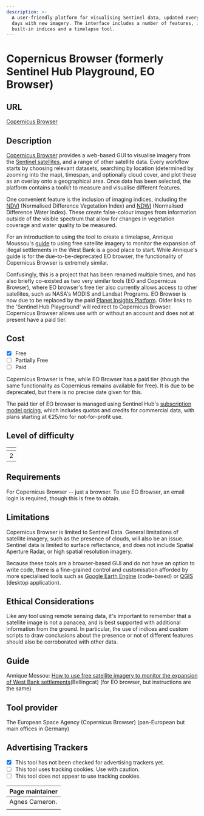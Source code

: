 ```yaml
---
description: >-
  A user-friendly platform for visualising Sentinel data, updated every 5-10
  days with new imagery. The interface includes a number of features, including
  built-in indices and a timelapse tool.
---
```


# Copernicus Browser (formerly Sentinel Hub Playground, EO Browser)

## URL

[Copernicus Browser](https://browser.dataspace.copernicus.eu/)

## Description

[Copernicus Browser](https://browser.dataspace.copernicus.eu/) provides a web-based GUI to visualise imagery from the [Sentinel satellites](https://en.wikipedia.org/wiki/Copernicus_Programme#Sentinel_missions), and a range of other satellite data. Every workflow starts by choosing relevant datasets, searching by location (determined by zooming into the map), timespan, and optionally cloud cover, and plot these as an overlay onto a geographical area. Once data has been selected, the platform contains a toolkit to measure and visualise different features.

One convenient feature is the inclusion of imaging indices, including the [NDVI](https://eos.com/make-an-analysis/ndvi/) (Normalised Difference Vegetation Index) and [NDWI](https://eos.com/make-an-analysis/ndwi/) (Normalised Difference Water Index). These create false-colour images from information outside of the visible spectrum that allow for changes in vegetation coverage and water quality to be measured.

For an introduction to using the tool to create a timelapse, Annique Moussou's [guide](https://www.bellingcat.com/resources/2024/05/17/how-to-use-free-satellite-imagery-to-monitor-the-expansion-of-west-bank-settlements/) to using free satellite imagery to monitor the expansion of illegal settlements in the West Bank is a good place to start. While Annique's guide is for the due-to-be-deprecated EO browser, the functionality of Copernicus Browser is extremely similar.

Confusingly, this is a project that has been renamed multiple times, and has also briefly co-existed as two very similar tools (EO and Copernicus Browser), where EO browser's free tier also currently allows access to other satellites, such as NASA's MODIS and Landsat Programs. EO Browser is now due to be replaced by the paid [Planet Insights Platform](./#url). Older links to the 'Sentinel Hub Playground' will redirect to Copernicus Browser. Copernicus Browser allows use with or without an account and does not at present have a paid tier.&#x20;

## Cost

* [x] Free
* [ ] Partially Free
* [ ] Paid

Copernicus Browser is free, while EO Browser has a paid tier (though the same functionality as Copernicus remains available for free). It is due to be deprecated, but there is no precise date given for this.

The paid tier of EO browser is managed using Sentinel Hub's [subscription model pricing](https://www.sentinel-hub.com/pricing/), which includes quotas and credits for commercial data, with plans starting at €25/mo for not-for-profit use.&#x20;

## Level of difficulty

<table><thead><tr><th data-type="rating" data-max="5"></th></tr></thead><tbody><tr><td>2</td></tr></tbody></table>

## Requirements

For Copernicus Browser -- just a browser. To use EO Browser, an email login is required, though this is free to obtain.

## Limitations

Copernicus Browser is limited to Sentinel Data. General limitations of satellite imagery, such as the presence of clouds, will also be an issue. Sentinel data is limited to surface reflectance, and does not include Spatial Aperture Radar, or high spatial resolution imagery.

Because these tools are a browser-based GUI and do not have an option to write code, there is a fine-grained control and customisation afforded by more specialised tools such as [Google Earth Engine](https://bellingcat.gitbook.io/toolkit/more/all-tools/google-earth-engine) (code-based) or [QGIS](https://bellingcat.gitbook.io/toolkit/more/all-tools/qgis) (desktop application).

## Ethical Considerations

Like any tool using remote sensing data, it's important to remember that a satellite image is not a panacea, and is best supported with additional information from the ground. In particular, the use of indices and custom scripts to draw conclusions about the presence or not of different features should also be corroborated with other data.

## Guide

Annique Mossou: [How to use free satellite imagery to monitor the expansion of West Bank settlements](https://www.bellingcat.com/resources/2024/05/17/how-to-use-free-satellite-imagery-to-monitor-the-expansion-of-west-bank-settlements/)(Bellingcat) (for EO browser, but instructions are the same)

## Tool provider

The European Space Agency (Copernicus Browser) (pan-European but main offices in Germany)

## Advertising Trackers

* [x] This tool has not been checked for advertising trackers yet.
* [ ] This tool uses tracking cookies. Use with caution.
* [ ] This tool does not appear to use tracking cookies.

| Page maintainer |
| --------------- |
| Agnes Cameron.  |
|                 |
